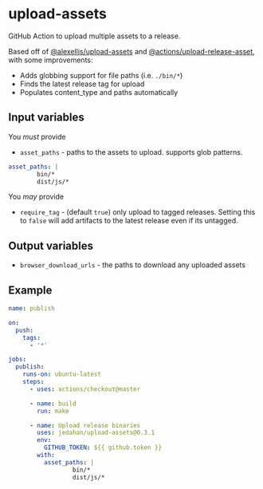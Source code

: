 # upload-assets

GitHub Action to upload multiple assets to a release.

Based off of [@alexellis/upload-assets](https://github.com/alexellis/upload-assets) and [@actions/upload-release-asset](https://github.com/actions/upload-release-asset), with some improvements:

* Adds globbing support for file paths (i.e. `./bin/*`)
* Finds the latest release tag for upload
* Populates content_type and paths automatically

## Input variables

You *must* provide

* `asset_paths` - paths to the assets to upload. supports glob patterns.

```yaml
asset_paths: |
        bin/*
        dist/js/*
```

You *may* provide

* `require_tag` - (default `true`) only upload to tagged releases. Setting this to `false` will add artifacts to the latest release even if its untagged.

## Output variables

* `browser_download_urls` - the paths to download any uploaded assets

## Example

```yaml
name: publish

on:
  push:
    tags:
      - '*'

jobs:
  publish:
    runs-on: ubuntu-latest
    steps:
      - uses: actions/checkout@master

      - name: build
        run: make

      - name: Upload release binaries
        uses: jedahan/upload-assets@0.3.1
        env:
          GITHUB_TOKEN: ${{ github.token }}
        with:
          asset_paths: |
                  bin/*
                  dist/js/*
```
